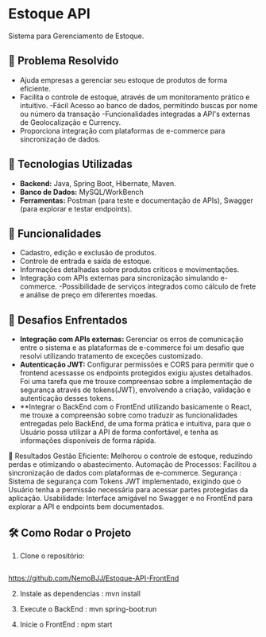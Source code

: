 # Estoque API
Sistema para Gerenciamento de Estoque.

## 🚀 Problema Resolvido
- Ajuda empresas a gerenciar seu estoque de produtos de forma eficiente.
- Facilita o controle de estoque, através de um monitoramento prático e intuitivo.
-Fácil Acesso ao banco de dados, permitindo buscas por nome ou número da transação
-Funcionalidades integradas a API's externas de Geolocalização e Currency.
- Proporciona integração com plataformas de e-commerce para sincronização de dados.

## 🔧 Tecnologias Utilizadas
- **Backend:** Java, Spring Boot, Hibernate, Maven.
- **Banco de Dados:** MySQL/WorkBench
- **Ferramentas:** Postman (para teste e documentação de APIs), Swagger (para explorar e testar endpoints).

## 📂 Funcionalidades
- Cadastro, edição e exclusão de produtos.
- Controle de entrada e saída de estoque.
- Informações detalhadas sobre produtos críticos e movimentações.
- Integração com APIs externas para sincronização simulando e-commerce.
-Possibilidade de serviços integrados como cálculo de frete e análise de preço em diferentes moedas. 


## 🧗 Desafios Enfrentados
- **Integração com APIs externas:** Gerenciar os erros de comunicação entre o sistema e as plataformas de e-commerce foi um desafio que resolvi utilizando tratamento de exceções customizado.
- **Autenticação JWT:** Configurar permissões e CORS para permitir que o frontend acessasse os endpoints protegidos exigiu ajustes detalhados. Foi uma tarefa que me trouxe compreensao
sobre a  implementação de segurança através de tokens(JWT), envolvendo a criação, validação e autenticação desses tokens.
- **Integrar o BackEnd com o FrontEnd utilizando basicamente o React, me trouxe a compreensão sobre como traduzir as funcionalidades entregadas pelo BackEnd, de uma forma prática
e intuitiva, para que o Usuário possa utilizar a API de forma confortável, e tenha as informações disponíveis de forma rápida. 

🌟 Resultados
Gestão Eficiente: Melhorou o controle de estoque, reduzindo perdas e otimizando o abastecimento.
Automação de Processos: Facilitou a sincronização de dados com plataformas de e-commerce.
Segurança : Sistema de segurança com Tokens JWT implementado, exigindo que o Usuário tenha a permissão necessária para acessar  partes protegidas da aplicação. 
Usabilidade: Interface amigável no Swagger e no FrontEnd para explorar a API e endpoints bem documentados.


## 🛠️ Como Rodar o Projeto
1. Clone o repositório:
   ```bash
https://github.com/NemoBJJ/Estoque-API-FrontEnd

2. Instale as dependencias : mvn install

3. Execute o BackEnd : mvn spring-boot:run

4. Inicie o FrontEnd  : npm start

